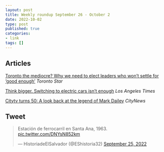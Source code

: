 ```yaml
---
layout: post
title: Weekly roundup September 26 - October 2
date: 2022-10-02
type: post
published: true
categories:
- link
tags: []
---
```


## Articles

[Toronto the mediocre? Why we need to elect leaders who won’t settle for ‘good enough’](https://www.thestar.com/opinion/contributors/2022/09/17/toronto-the-mediocre-why-we-need-to-elect-leaders-who-wont-settle-for-good-enough.html "Toronto the mediocre? Why we need to elect leaders who won’t settle for ‘good enough’. By Shawn Micallef") *Toronto Star*

[Think bigger. Switching to electric cars isn’t enough](https://www.latimes.com/opinion/story/2022-09-15/california-electric-vehicles-pollution-traffic-deaths "Think bigger. Switching to electric cars isn’t enough. By Michael Schneider") *Los Angeles Times*

[Citytv turns 50: A look back at the legend of Mark Dailey](https://toronto.citynews.ca/video/2022/09/27/citytv-turns-50-a-look-back-at-the-legend-of-mark-dailey/ "Citytv turns 50: A look back at the legend of Mark Dailey") *CityNews*

## Tweet

<blockquote class="twitter-tweet" data-dnt="true"><p lang="es" dir="ltr">Estación de ferrocarril en Santa Ana, 1963. <a href="https://t.co/DNYsN852km">pic.twitter.com/DNYsN852km</a></p>&mdash; HistoriadeElSalvador (@EShistoria32) <a href="https://twitter.com/EShistoria32/status/1573847022687363077?ref_src=twsrc%5Etfw">September 25, 2022</a></blockquote> <script async src="https://platform.twitter.com/widgets.js" charset="utf-8"></script>
